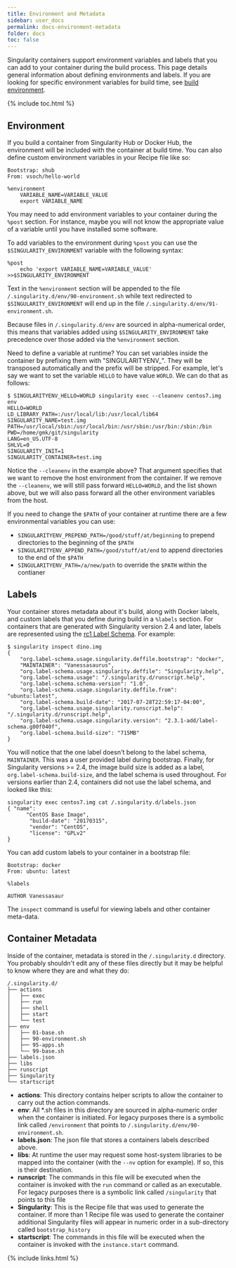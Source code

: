 ```yaml
---
title: Environment and Metadata
sidebar: user_docs
permalink: docs-environment-metadata
folder: docs
toc: false
---
```


Singularity containers support environment variables and labels that you can add to your container during the build process. This page details general information about defining environments and labels. If you are looking for specific environment variables for build time, see [build environment](/build-environment).

{% include toc.html %}

## Environment

If you build a container from Singularity Hub or Docker Hub, the environment will be included with the container at build time. You can also define custom environment variables in your Recipe file like so:

```
Bootstrap: shub
From: vsoch/hello-world

%environment
    VARIABLE_NAME=VARIABLE_VALUE
    export VARIABLE_NAME
```

You may need to add environment variables to your container during the `%post` section.  For instance, maybe you will not know the appropriate value of a variable until you have installed some software.  

To add variables to the environment during `%post` you can use the `$SINGULARITY_ENVIRONMENT` variable with the following syntax:

```
%post
    echo 'export VARIABLE_NAME=VARIABLE_VALUE' >>$SINGULARITY_ENVIRONMENT
```

Text in the `%environment` section will be appended to the file `/.singularity.d/env/90-environment.sh` while text redirected to `$SINGULARITY_ENVIRONMENT` will end up in the file `/.singularity.d/env/91-environment.sh`.  

Because files in `/.singularity.d/env` are sourced in alpha-numerical order, this means that variables added using `$SINGULARITY_ENVIRONMENT` take precedence over those added via the `%environment` section.

Need to define a variable at runtime? You can set variables inside the container by prefixing them with "SINGULARITYENV_". They will be transposed automatically and the prefix will be stripped. For example, let's say we want to set the variable `HELLO` to have value `WORLD`. We can do that as follows:

```
$ SINGULARITYENV_HELLO=WORLD singularity exec --cleanenv centos7.img env
HELLO=WORLD
LD_LIBRARY_PATH=:/usr/local/lib:/usr/local/lib64
SINGULARITY_NAME=test.img
PATH=/usr/local/sbin:/usr/local/bin:/usr/sbin:/usr/bin:/sbin:/bin
PWD=/home/gmk/git/singularity
LANG=en_US.UTF-8
SHLVL=0
SINGULARITY_INIT=1
SINGULARITY_CONTAINER=test.img
```

Notice the `--cleanenv` in the example above? That argument specifies that we want to remove the host environment from the container. If we remove the `--cleanenv`, we will still pass forward `HELLO=WORLD`, and the list shown above, but we will also pass forward all the other environment variables from the host. 

If you need to change the `$PATH` of your container at runtime there are a few environmental variables you can use:

  * `SINGULARITYENV_PREPEND_PATH=/good/stuff/at/beginning` to prepend directories to the beginning of the `$PATH`
  * `SINGULARITYENV_APPEND_PATH=/good/stuff/at/end` to append directories to the end of the `$PATH`
  * `SINGULARITYENV_PATH=/a/new/path` to override the `$PATH` within the contianer

## Labels
Your container stores metadata about it's build, along with Docker labels, and custom labels that you define during build in a `%labels` section. For containers that are generated with Singularity version 2.4 and later, labels are represented using the <a href="http://label-schema.org/rc1/">rc1 Label Schema</a>. For example:

```
$ singularity inspect dino.img
{
    "org.label-schema.usage.singularity.deffile.bootstrap": "docker",
    "MAINTAINER": "Vanessasaurus",
    "org.label-schema.usage.singularity.deffile": "Singularity.help",
    "org.label-schema.usage": "/.singularity.d/runscript.help",
    "org.label-schema.schema-version": "1.0",
    "org.label-schema.usage.singularity.deffile.from": "ubuntu:latest",
    "org.label-schema.build-date": "2017-07-28T22:59:17-04:00",
    "org.label-schema.usage.singularity.runscript.help": "/.singularity.d/runscript.help",
    "org.label-schema.usage.singularity.version": "2.3.1-add/label-schema.g00f040f",
    "org.label-schema.build-size": "715MB"
}
```

You will notice that the one label doesn't belong to the label schema, `MAINTAINER`. This was a user provided label during bootstrap. Finally, for Singularity versions >= 2.4, the image build size is added as a label, `org.label-schema.build-size`, and the label schema is used throughout. For versions earlier than 2.4, containers did not use the label schema, and looked like this:

```
singularity exec centos7.img cat /.singularity.d/labels.json
{ "name": 
      "CentOS Base Image", 
       "build-date": "20170315", 
       "vendor": "CentOS", 
       "license": "GPLv2"
}
```

You can add custom labels to your container in a bootstrap file:

```
Bootstrap: docker
From: ubuntu: latest

%labels

AUTHOR Vanessasaur
```
The `inspect` command is useful for viewing labels and other container meta-data.  

## Container Metadata

Inside of the container, metadata is stored in the `/.singularity.d` directory. You probably shouldn't edit any of these files directly but it may be helpful to know where they are and what they do:

```
/.singularity.d/
├── actions
│   ├── exec
│   ├── run
│   ├── shell
│   ├── start
│   └── test
├── env
│   ├── 01-base.sh
│   ├── 90-environment.sh
│   ├── 95-apps.sh
│   └── 99-base.sh
├── labels.json
├── libs
├── runscript
├── Singularity
└── startscript
```

- **actions**: This directory contains helper scripts to allow the container to carry out the action commands.
- **env**:  All *.sh files in this directory are sourced in alpha-numeric order when the container is initiated. For legacy purposes there is a symbolic link called `/environment` that points to `/.singularity.d/env/90-environment.sh`.
- **labels.json**: The json file that stores a containers labels described above.
- **libs**: At runtime the user may request some host-system libraries to be mapped into the container (with the `--nv` option for example). If so, this is their destination.  
- **runscript**: The commands in this file will be executed when the container is invoked with the `run` command or called as an executable. For legacy purposes there is a symbolic link called `/singularity` that points to this file
- **Singularity**: This is the Recipe file that was used to generate the container. If more than 1 Recipe file was used to generate the container additional Singularity files will appear in numeric order in a sub-directory called `bootstrap_history`
- **startscript**: The commands in this file will be executed when the container is invoked with the `instance.start` command.  

{% include links.html %}

